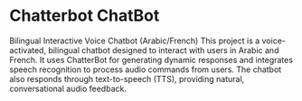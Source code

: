 # Chatterbot ChatBot
 Bilingual Interactive Voice Chatbot (Arabic/French)  This project is a voice-activated, bilingual chatbot designed to interact with users in Arabic and French. It uses ChatterBot for generating dynamic responses and integrates speech recognition to process audio commands from users. The chatbot also responds through text-to-speech (TTS), providing natural, conversational audio feedback.
